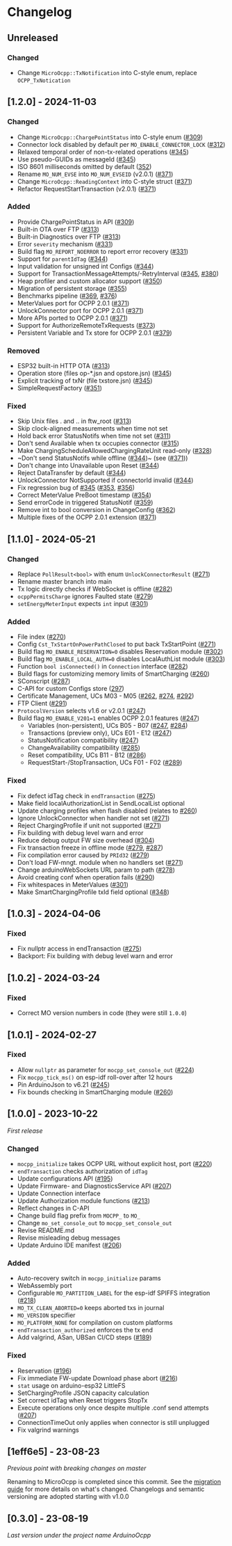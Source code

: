 # Changelog

## Unreleased

### Changed

- Change `MicroOcpp::TxNotification` into C-style enum, replace `OCPP_TxNotication`

## [1.2.0] - 2024-11-03

### Changed

- Change `MicroOcpp::ChargePointStatus` into C-style enum ([#309](https://github.com/matth-x/MicroOcpp/pull/309))
- Connector lock disabled by default per `MO_ENABLE_CONNECTOR_LOCK` ([#312](https://github.com/matth-x/MicroOcpp/pull/312))
- Relaxed temporal order of non-tx-related operations ([#345](https://github.com/matth-x/MicroOcpp/pull/345))
- Use pseudo-GUIDs as messageId ([#345](https://github.com/matth-x/MicroOcpp/pull/345))
- ISO 8601 milliseconds omitted by default ([352](https://github.com/matth-x/MicroOcpp/pull/352))
- Rename `MO_NUM_EVSE` into `MO_NUM_EVSEID` (v2.0.1) ([#371](https://github.com/matth-x/MicroOcpp/pull/371))
- Change `MicroOcpp::ReadingContext` into C-style struct ([#371](https://github.com/matth-x/MicroOcpp/pull/371))
- Refactor RequestStartTransaction (v2.0.1) ([#371](https://github.com/matth-x/MicroOcpp/pull/371))

### Added

- Provide ChargePointStatus in API ([#309](https://github.com/matth-x/MicroOcpp/pull/309))
- Built-in OTA over FTP ([#313](https://github.com/matth-x/MicroOcpp/pull/313))
- Built-in Diagnostics over FTP ([#313](https://github.com/matth-x/MicroOcpp/pull/313))
- Error `severity` mechanism ([#331](https://github.com/matth-x/MicroOcpp/pull/331))
- Build flag `MO_REPORT_NOERROR` to report error recovery ([#331](https://github.com/matth-x/MicroOcpp/pull/331))
- Support for `parentIdTag` ([#344](https://github.com/matth-x/MicroOcpp/pull/344))
- Input validation for unsigned int Configs ([#344](https://github.com/matth-x/MicroOcpp/pull/344))
- Support for TransactionMessageAttempts/-RetryInterval ([#345](https://github.com/matth-x/MicroOcpp/pull/345), [#380](https://github.com/matth-x/MicroOcpp/pull/380))
- Heap profiler and custom allocator support ([#350](https://github.com/matth-x/MicroOcpp/pull/350))
- Migration of persistent storage ([#355](https://github.com/matth-x/MicroOcpp/pull/355))
- Benchmarks pipeline ([#369](https://github.com/matth-x/MicroOcpp/pull/369), [#376](https://github.com/matth-x/MicroOcpp/pull/376))
- MeterValues port for OCPP 2.0.1 ([#371](https://github.com/matth-x/MicroOcpp/pull/371))
- UnlockConnector port for OCPP 2.0.1 ([#371](https://github.com/matth-x/MicroOcpp/pull/371))
- More APIs ported to OCPP 2.0.1 ([#371](https://github.com/matth-x/MicroOcpp/pull/371))
- Support for AuthorizeRemoteTxRequests ([#373](https://github.com/matth-x/MicroOcpp/pull/373))
- Persistent Variable and Tx store for OCPP 2.0.1 ([#379](https://github.com/matth-x/MicroOcpp/pull/379))

### Removed

- ESP32 built-in HTTP OTA ([#313](https://github.com/matth-x/MicroOcpp/pull/313))
- Operation store (files op-*.jsn and opstore.jsn) ([#345](https://github.com/matth-x/MicroOcpp/pull/345))
- Explicit tracking of txNr (file txstore.jsn) ([#345](https://github.com/matth-x/MicroOcpp/pull/345))
- SimpleRequestFactory ([#351](https://github.com/matth-x/MicroOcpp/pull/351))

### Fixed

- Skip Unix files . and .. in ftw_root ([#313](https://github.com/matth-x/MicroOcpp/pull/313))
- Skip clock-aligned measurements when time not set
- Hold back error StatusNotifs when time not set ([#311](https://github.com/matth-x/MicroOcpp/issues/311))
- Don't send Available when tx occupies connector ([#315](https://github.com/matth-x/MicroOcpp/issues/315))
- Make ChargingScheduleAllowedChargingRateUnit read-only ([#328](https://github.com/matth-x/MicroOcpp/issues/328))
- ~Don't send StatusNotifs while offline ([#344](https://github.com/matth-x/MicroOcpp/pull/344))~ (see ([#371](https://github.com/matth-x/MicroOcpp/pull/371)))
- Don't change into Unavailable upon Reset ([#344](https://github.com/matth-x/MicroOcpp/pull/344))
- Reject DataTransfer by default ([#344](https://github.com/matth-x/MicroOcpp/pull/344))
- UnlockConnector NotSupported if connectorId invalid ([#344](https://github.com/matth-x/MicroOcpp/pull/344))
- Fix regression bug of [#345](https://github.com/matth-x/MicroOcpp/pull/345) ([#353](https://github.com/matth-x/MicroOcpp/pull/353), [#356](https://github.com/matth-x/MicroOcpp/pull/356))
- Correct MeterValue PreBoot timestamp ([#354](https://github.com/matth-x/MicroOcpp/pull/354))
- Send errorCode in triggered StatusNotif ([#359](https://github.com/matth-x/MicroOcpp/pull/359))
- Remove int to bool conversion in ChangeConfig ([#362](https://github.com/matth-x/MicroOcpp/pull/362))
- Multiple fixes of the OCPP 2.0.1 extension ([#371](https://github.com/matth-x/MicroOcpp/pull/371))

## [1.1.0] - 2024-05-21

### Changed

- Replace `PollResult<bool>` with enum `UnlockConnectorResult` ([#271](https://github.com/matth-x/MicroOcpp/pull/271))
- Rename master branch into main
- Tx logic directly checks if WebSocket is offline ([#282](https://github.com/matth-x/MicroOcpp/pull/282))
- `ocppPermitsCharge` ignores Faulted state ([#279](https://github.com/matth-x/MicroOcpp/pull/279))
- `setEnergyMeterInput` expects `int` input ([#301](https://github.com/matth-x/MicroOcpp/pull/301))

### Added

- File index ([#270](https://github.com/matth-x/MicroOcpp/pull/270))
- Config `Cst_TxStartOnPowerPathClosed` to put back TxStartPoint ([#271](https://github.com/matth-x/MicroOcpp/pull/271))
- Build flag `MO_ENABLE_RESERVATION=0` disables Reservation module ([#302](https://github.com/matth-x/MicroOcpp/pull/302))
- Build flag `MO_ENABLE_LOCAL_AUTH=0` disables LocalAuthList module ([#303](https://github.com/matth-x/MicroOcpp/pull/303))
- Function `bool isConnected()` in `Connection` interface ([#282](https://github.com/matth-x/MicroOcpp/pull/282))
- Build flags for customizing memory limits of SmartCharging ([#260](https://github.com/matth-x/MicroOcpp/pull/260))
- SConscript ([#287](https://github.com/matth-x/MicroOcpp/pull/287))
- C-API for custom Configs store ([297](https://github.com/matth-x/MicroOcpp/pull/297))
- Certificate Management, UCs M03 - M05 ([#262](https://github.com/matth-x/MicroOcpp/pull/262), [#274](https://github.com/matth-x/MicroOcpp/pull/274), [#292](https://github.com/matth-x/MicroOcpp/pull/292))
- FTP Client ([#291](https://github.com/matth-x/MicroOcpp/pull/291))
- `ProtocolVersion` selects v1.6 or v2.0.1 ([#247](https://github.com/matth-x/MicroOcpp/pull/247))
- Build flag `MO_ENABLE_V201=1` enables OCPP 2.0.1 features ([#247](https://github.com/matth-x/MicroOcpp/pull/247))
    - Variables (non-persistent), UCs B05 - B07 ([#247](https://github.com/matth-x/MicroOcpp/pull/247), [#284](https://github.com/matth-x/MicroOcpp/pull/284))
    - Transactions (preview only), UCs E01 - E12 ([#247](https://github.com/matth-x/MicroOcpp/pull/247))
    - StatusNotification compatibility ([#247](https://github.com/matth-x/MicroOcpp/pull/247))
    - ChangeAvailability compatibility ([#285](https://github.com/matth-x/MicroOcpp/pull/285))
    - Reset compatibility, UCs B11 - B12 ([#286](https://github.com/matth-x/MicroOcpp/pull/286))
    - RequestStart-/StopTransaction, UCs F01 - F02 ([#289](https://github.com/matth-x/MicroOcpp/pull/289))

### Fixed

- Fix defect idTag check in `endTransaction` ([#275](https://github.com/matth-x/MicroOcpp/pull/275))
- Make field localAuthorizationList in SendLocalList optional
- Update charging profiles when flash disabled (relates to [#260](https://github.com/matth-x/MicroOcpp/pull/260))
- Ignore UnlockConnector when handler not set ([#271](https://github.com/matth-x/MicroOcpp/pull/271))
- Reject ChargingProfile if unit not supported ([#271](https://github.com/matth-x/MicroOcpp/pull/271))
- Fix building with debug level warn and error
- Reduce debug output FW size overhead ([#304](https://github.com/matth-x/MicroOcpp/pull/304))
- Fix transaction freeze in offline mode ([#279](https://github.com/matth-x/MicroOcpp/pull/279), [#287](https://github.com/matth-x/MicroOcpp/pull/287))
- Fix compilation error caused by `PRId32` ([#279](https://github.com/matth-x/MicroOcpp/pull/279))
- Don't load FW-mngt. module when no handlers set ([#271](https://github.com/matth-x/MicroOcpp/pull/271))
- Change arduinoWebSockets URL param to path ([#278](https://github.com/matth-x/MicroOcpp/issues/278))
- Avoid creating conf when operation fails ([#290](https://github.com/matth-x/MicroOcpp/pull/290))
- Fix whitespaces in MeterValues ([#301](https://github.com/matth-x/MicroOcpp/pull/301))
- Make SmartChargingProfile txId field optional ([#348](https://github.com/matth-x/MicroOcpp/pull/348))

## [1.0.3] - 2024-04-06

### Fixed

- Fix nullptr access in endTransaction ([#275](https://github.com/matth-x/MicroOcpp/pull/275))
- Backport: Fix building with debug level warn and error

## [1.0.2] - 2024-03-24

### Fixed

- Correct MO version numbers in code (they were still `1.0.0`)

## [1.0.1] - 2024-02-27

### Fixed

- Allow `nullptr` as parameter for `mocpp_set_console_out` ([#224](https://github.com/matth-x/MicroOcpp/issues/224))
- Fix `mocpp_tick_ms()` on esp-idf roll-over after 12 hours
- Pin ArduinoJson to v6.21 ([#245](https://github.com/matth-x/MicroOcpp/issues/245))
- Fix bounds checking in SmartCharging module ([#260](https://github.com/matth-x/MicroOcpp/pull/260))

## [1.0.0] - 2023-10-22

_First release_

### Changed

- `mocpp_initialize` takes OCPP URL without explicit host, port ([#220](https://github.com/matth-x/MicroOcpp/pull/220))
- `endTransaction` checks authorization of `idTag`
- Update configurations API ([#195](https://github.com/matth-x/MicroOcpp/pull/195))
- Update Firmware- and DiagnosticsService API ([#207](https://github.com/matth-x/MicroOcpp/pull/207))
- Update Connection interface
- Update Authorization module functions ([#213](https://github.com/matth-x/MicroOcpp/pull/213))
- Reflect changes in C-API
- Change build flag prefix from `MOCPP_` to `MO_`
- Change `mo_set_console_out` to `mocpp_set_console_out`
- Revise README.md
- Revise misleading debug messages
- Update Arduino IDE manifest ([#206](https://github.com/matth-x/MicroOcpp/issues/206))

### Added

- Auto-recovery switch in `mocpp_initialize` params
- WebAssembly port
- Configurable `MO_PARTITION_LABEL` for the esp-idf SPIFFS integration ([#218](https://github.com/matth-x/MicroOcpp/pull/218))
- `MO_TX_CLEAN_ABORTED=0` keeps aborted txs in journal
- `MO_VERSION` specifier
- `MO_PLATFORM_NONE` for compilation on custom platforms
- `endTransaction_authorized` enforces the tx end
- Add valgrind, ASan, UBSan CI/CD steps ([#189](https://github.com/matth-x/MicroOcpp/pull/189))

### Fixed

- Reservation ([#196](https://github.com/matth-x/MicroOcpp/pull/196))
- Fix immediate FW-update Download phase abort ([#216](https://github.com/matth-x/MicroOcpp/pull/216))
- `stat` usage on arduino-esp32 LittleFS
- SetChargingProfile JSON capacity calculation
- Set correct idTag when Reset triggers StopTx
- Execute operations only once despite multiple .conf send attempts ([#207](https://github.com/matth-x/MicroOcpp/pull/207))
- ConnectionTimeOut only applies when connector is still unplugged
- Fix valgrind warnings

## [1eff6e5] - 23-08-23

_Previous point with breaking changes on master_

Renaming to MicroOcpp is completed since this commit. See the [migration guide](https://matth-x.github.io/MicroOcpp/migration/) for more details on what's changed. Changelogs and semantic versioning are adopted starting with v1.0.0

## [0.3.0] - 23-08-19

_Last version under the project name ArduinoOcpp_

